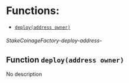 # Functions:

- [`deploy(address owner)`](#StakeCoinageFactory-deploy-address-)

###### StakeCoinageFactory-deploy-address-

## Function `deploy(address owner)`

No description
